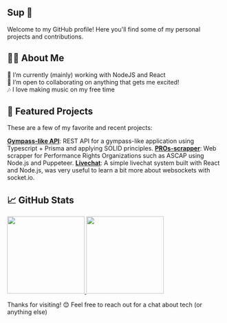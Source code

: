 ## Sup 👋

Welcome to my GitHub profile! Here you'll find some of my personal projects and contributions.

## 👨‍💻 About Me

🌱 I’m currently (mainly) working with NodeJS and React <br>
👯 I’m open to collaborating on anything that gets me excited! <br>
🎶 I love making music on my free time <br>

## 🚀 Featured Projects

These are a few of my favorite and recent projects:

[**Gympass-like API**](https://github.com/RogerBambinetti/gympass-like-api-solid-nodejs): REST API for a gympass-like application using Typescript + Prisma and applying SOLID principles.
[**PROs-scrapper**](https://github.com/RogerBambinetti/PROs-scrapper-nodejs): Web scrapper for Performance Rights Organizations such as ASCAP using Node.js and Puppeteer.
[**Livechat**](https://github.com/RogerBambinetti/live-chat-nodejs-reactjs): A simple livechat system built with React and Node.js, was very useful to learn a bit more about websockets with socket.io.

## 📈 GitHub Stats

  <a href="https://github.com/RogerBambinetti">
    <img height="180em" src="https://github-readme-stats.vercel.app/api?username=RogerBambinetti&show_icons=true&theme=dracula&include_all_commits=true&count_private=true"/>
    <img height="180em" src="https://github-readme-stats.vercel.app/api/top-langs/?username=RogerBambinetti&layout=compact&langs_count=7&theme=dracula"/>
  </a>

Thanks for visiting! 😊 Feel free to reach out for a chat about tech (or anything else)
